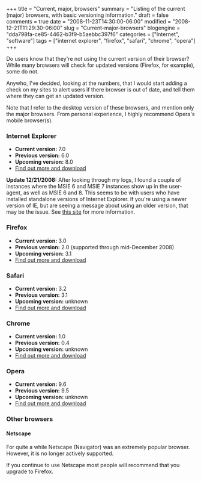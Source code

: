 +++
title = "Current, major, browsers"
summary = "Listing of the current (major) browsers, with basic versioning information."
draft = false
comments = true
date = "2008-11-23T14:30:00-06:00"
modified = "2008-12-21T11:29:30-06:00"
slug = "Current-major-browsers"
blogengine = "dda798fa-ce85-4462-b3f9-b5aebbc397f6"
categories = ["Internet", "software"]
tags = ["internet explorer", "firefox", "safari", "chrome", "opera"]
+++

<p>
Do users know that they&#39;re not using the current version of their browser? While many browsers will check for updated versions (Firefox, for example), some do not. 
</p>
<p>
Anywho, I&#39;ve decided, looking at the numbers, that I would start adding a check on my sites to alert users if there browser is out of date, and tell them where they can get an updated version. 
</p>
<div class="note">
<p>
Note that I refer to the desktop version of these browsers, and mention only the major browsers. From personal experience, I highly recommend Opera&#39;s mobile browser(s). 
</p>
</div>
<h3 id="recBrowserIE">Internet Explorer</h3>
<ul>
	<li><strong>Current version:</strong> 7.0</li>
	<li><strong>Previous version:</strong> 6.0</li>
	<li><strong>Upcoming version:</strong> 8.0</li>
	<li><a href="http://www.microsoft.com/windows/internet-explorer/" target="_blank">Find out more and download</a> </li>
</ul>
<div class="note">
<p>
<strong>Update 12/21/2008:</strong> After looking through my logs, I found a couple of instances where the MSIE 6 and MSIE 7 instances show up in the user-agent, as well as MSIE&nbsp;6 and 8. This seems to be with users who have installed standalone versions of Internet Explorer. If you&#39;re using a newer version of IE, but are seeing a message about using an older version, that may be the issue. See <a rel="nofollow" href="http://techpatterns.com/forums/about1028.html" target="_blank">this site</a> for more information. 
</p>
</div>
<h3 id="recBrowserFF">Firefox</h3>
<ul>
	<li><strong>Current version:</strong> 3.0</li>
	<li><strong>Previous version:</strong> 2.0 (supported through mid-December 2008)</li>
	<li><strong>Upcoming version:</strong> 3.1</li>
	<li><a href="http://getfirefox.com/" target="_blank">Find out more and download</a></li>
</ul>
<h3>Safari</h3>
<ul>
	<li><strong>Current version:</strong> 3.2</li>
	<li><strong>Previous version:</strong> 3.1</li>
	<li><strong>Upcoming version:</strong> unknown</li>
	<li><a href="http://www.apple.com/safari/" target="_blank">Find out more and download</a></li>
</ul>
<h3 id="recBrowserC">Chrome</h3>
<ul>
	<li><strong>Current version:</strong> 1.0</li>
	<li><strong>Previous version:</strong> 0.4</li>
	<li><strong>Upcoming version:</strong> unknown</li>
	<li><a href="http://www.google.com/chrome" target="_blank">Find out more and download</a></li>
</ul>
<h3 id="recBrowserO">Opera</h3>
<ul>
	<li><strong>Current version:</strong> 9.6</li>
	<li><strong>Previous version:</strong> 9.5</li>
	<li><strong>Upcoming version:</strong>&nbsp;unknown </li>
	<li><a href="http://www.opera.com/browser/" target="_blank">Find out more and download</a> </li>
</ul>
<h3>Other browsers&nbsp;</h3>
<h4>Netscape</h4>
<p>
For quite a while Netscape (Navigator)&nbsp;was an extremely popular browser. However, it is no longer actively supported. 
</p>
<p>
If you continue to use Netscape most people will recommend that you upgrade to Firefox. 
</p>
<p>
&nbsp;
</p>

